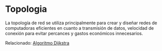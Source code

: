 # Topologia
La topología de red se utiliza principalmente para crear y diseñar redes de computadoras eficientes en cuanto a transmisión de datos, velocidad de conexión para evitar percances y gastos económicos innecesarios.

Relacionado: [Algoritmo Dijkstra]()
